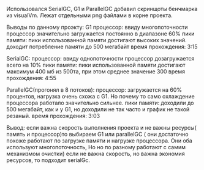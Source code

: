 Использовался SerialGC, G1 и ParallelGC
добавил скринщоты бенчмарка из visualVm. Лежат отдельными png файлами в корне проекта.

Выводы по данному проэкту:
G1
процессор: ввиду многопоточности процессор значительно загружается постоянно в диапазоне 60%
пики памяти: пики использованной памяти достигают высоких значений. доходит потребление памяти до 500 мегабайт
время прохождения: 3:15

SerialGC:
процессор: ввиду однопоточности процессор дозагружается всего на 10%
пики памяти: пики использованной памяти достигают максимум 400 мб из 500та, при этом среднее значение 300
время прохождения: 4:55

ParallelGC(прогонял в 8 потоков):
процессор: загружается на 60% процентов, нагрузка очень схожа с G1. Но почему то само охлаждение процессора работало 
значительно сильнее.
пики памяти: доходили до 500 мегабайт, как и у G1, но доходили не так часто и график не такой резаный.
время прохождения: 3:03

Вывод: 
если важна скорость выполнения проекта и не важны ресурсы( память и процессор)то выбираем G1 или parallelGC
 ( они достаточно похоже работают по загрузке памяти и нагрузке процессора. Они оба используют многопоточность, Но но по разному 
  работают с самим механизмом очистки) если не важна скорость, но важна экономия ресурсов, то подходит serialGc.


